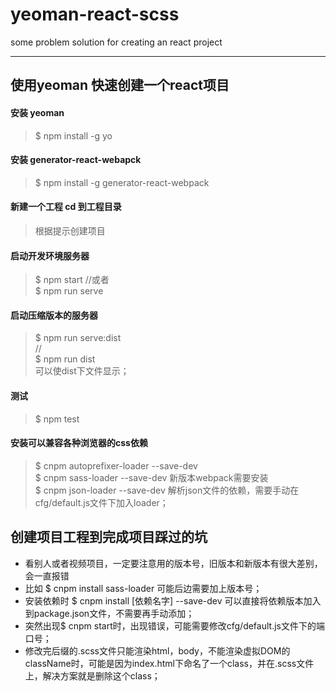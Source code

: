 # yeoman-react-scss
some problem solution for creating an react project
***
## 使用yeoman 快速创建一个react项目
#### 安装 yeoman
>$  npm install -g yo
#### 安装 generator-react-webapck
>$  npm install -g generator-react-webpack
#### 新建一个工程 cd 到工程目录
>根据提示创建项目
#### 启动开发环境服务器
>$  npm start
//或者</br>
$  npm run serve
#### 启动压缩版本的服务器
>$  npm run serve:dist</br>
//</br>
$  npm run dist</br>
可以使dist下文件显示；
#### 测试
>$  npm test
#### 安装可以兼容各种浏览器的css依赖
>$ cnpm autoprefixer-loader --save-dev</br>
$ cnpm sass-loader --save-dev 新版本webpack需要安装</br>
$ cnpm json-loader --save-dev 解析json文件的依赖，需要手动在cfg/default.js文件下加入loader；
## 创建项目工程到完成项目踩过的坑
* 看别人或者视频项目，一定要注意用的版本号，旧版本和新版本有很大差别，会一直报错
* 比如 $ cnpm install sass-loader 可能后边需要加上版本号；
* 安装依赖时 $ cnpm install [依赖名字] --save-dev 可以直接将依赖版本加入到package.json文件，不需要再手动添加；
* 突然出现$ cnpm start时，出现错误，可能需要修改cfg/default.js文件下的端口号；
* 修改完后缀的.scss文件只能渲染html，body，不能渲染虚拟DOM的className时，可能是因为index.html下命名了一个class，并在.scss文件上，解决方案就是删除这个class；

